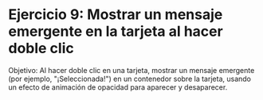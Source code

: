 # Ejercicio 9: Mostrar un mensaje emergente en la tarjeta al hacer doble clic

Objetivo: Al hacer doble clic en una tarjeta, mostrar un mensaje emergente (por ejemplo, "¡Seleccionada!") en un contenedor sobre la tarjeta, usando un efecto de animación de opacidad para aparecer y desaparecer.